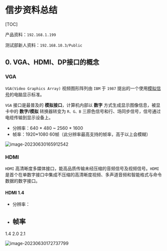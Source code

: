 # 信步资料总结

[TOC]

产品资料：`192.168.1.199`

测试部新人资料：`192.168.10.3/Public`

## 0. VGA、HDMI、DP接口的概念

### VGA

`VGA(Video Graphics Array)` 视频图形阵列由 `IBM` 于 `1987` 提出的一个使用[模拟信号](https://baike.baidu.com/item/模拟信号/706796?fromModule=lemma_inlink)的电脑显示标准。

`VGA` 接口是最普及的 **模拟接口**，计算机内部以 **数字** 方式生成显示图像信息，被显卡中的 **数字/模拟** 转换器转变为 `R、G、B` 三原色信号和行、场同步信号，信号通过电缆传输到显示设备上。

- 分辨率：640 * 480 ~ 2560 * 1600
- 帧率：1920*1080 60帧（此分辨率最高支持的帧率，高于以上会模糊）

![image-20230630165912542](C:\Users\zjh\AppData\Roaming\Typora\typora-user-images\image-20230630165912542.png)

### HDMI

`HDMI` 高清晰度多媒体接口，能高品质传输未经压缩的音频信号及视频信号。`HDMI` 是首个在单数字接口中集成不压缩的高清晰度视频、多声道音频和智能格式与命令数据的数字接口。

#### HDMI 1.4

- 分辨率：

- 帧率
  - 

1.4 2.0 2.1

![image-20230630172737799](C:\Users\zjh\AppData\Roaming\Typora\typora-user-images\image-20230630172737799.png)

